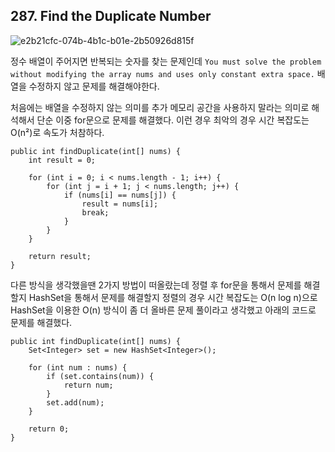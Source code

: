 ## 287. Find the Duplicate Number

![e2b21cfc-074b-4b1c-b01e-2b50926d815f](https://user-images.githubusercontent.com/38122225/211435869-50999fad-e8e5-477c-96a0-a6d82d6df4b5.png)

정수 배열이 주어지면 반복되는 숫자를 찾는 문제인데 `You must solve the problem without modifying the array nums and uses only constant extra space.` 배열을 수정하지 않고 문제를 해결해야한다.

처음에는 배열을 수정하지 않는 의미를 추가 메모리 공간을 사용하지 말라는 의미로 해석해서 단순 이중 for문으로 문제를 해결했다. 이런 경우 최악의 경우 시간 복잡도는 O(n²)로 속도가 처참하다.

```
public int findDuplicate(int[] nums) {
    int result = 0;

    for (int i = 0; i < nums.length - 1; i++) {
        for (int j = i + 1; j < nums.length; j++) {
            if (nums[i] == nums[j]) {
                result = nums[i];
                break;
            }
        }
    }

    return result;
}
```

다른 방식을 생각했을땐 2가지 방법이 떠올랐는데 정렬 후 for문을 통해서 문제를 해결할지 HashSet을 통해서 문제를 해결할지 정렬의 경우 시간 복잡도는 O(n log n)으로 HashSet을 이용한 O(n) 방식이 좀 더 올바른 문제 풀이라고 생각했고 아래의 코드로 문제를 해결했다.

```
public int findDuplicate(int[] nums) {
    Set<Integer> set = new HashSet<Integer>();

    for (int num : nums) {
        if (set.contains(num)) {
            return num;
        }
        set.add(num);
    }

    return 0;
}
```
